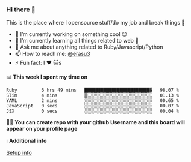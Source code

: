 ### Hi there 👋
This is the place where I opensource stuff/do my job and break things :rofl:

- 🔭 I’m currently working on something cool :wink:
- 🌱 I’m currently learning all things related to web 🤪
- 💬 Ask me about anything related to Ruby/Javascript/Python
- 📫 How to reach me: [@erasu3](https://t.me/erasu3)
- ⚡ Fun fact: I :heart: :cat:s

📊 **This week I spent my time on**
<!--START_SECTION:waka-->
```text
Ruby         6 hrs 49 mins   ████████████████████████▓   98.07 % 
Slim         4 mins          ▒░░░░░░░░░░░░░░░░░░░░░░░░   01.13 % 
YAML         2 mins          ░░░░░░░░░░░░░░░░░░░░░░░░░   00.65 % 
JavaScript   0 secs          ░░░░░░░░░░░░░░░░░░░░░░░░░   00.07 % 
JSX          0 secs          ░░░░░░░░░░░░░░░░░░░░░░░░░   00.04 % 
```
<!--END_SECTION:waka-->

👨‍🏫 **You can create repo with your github Username and this board will appear on your profile page**


ℹ️ **Additional info**

[Setup info](https://github.com/13LD/13LD/blob/master/SETUP.md)
